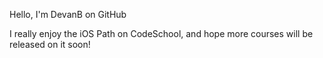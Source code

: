 Hello, I'm DevanB on GitHub

I really enjoy the iOS Path on CodeSchool, and hope more courses will be released on it soon!
